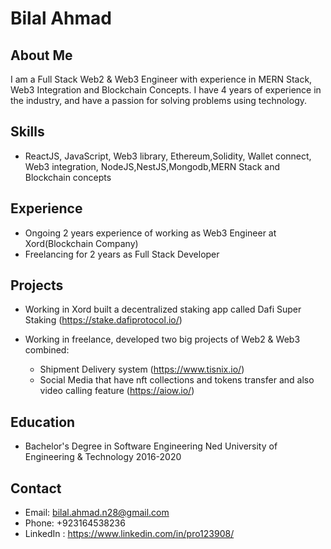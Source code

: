 # Bilal Ahmad

## About Me
I am a Full Stack Web2 & Web3 Engineer with experience in MERN Stack, Web3 Integration and Blockchain Concepts. I have 4 years of experience in the industry, and have a passion for solving problems using technology.

## Skills
- ReactJS, JavaScript, Web3 library, Ethereum,Solidity, Wallet connect, Web3 integration, NodeJS,NestJS,Mongodb,MERN Stack and Blockchain concepts

## Experience
- Ongoing 2 years experience of working as Web3 Engineer at Xord(Blockchain Company)
- Freelancing for 2 years as Full Stack Developer

## Projects

- Working in Xord built a decentralized staking app called Dafi Super Staking (https://stake.dafiprotocol.io/)

- Working in freelance, developed two big projects of Web2 & Web3 combined:
  - Shipment Delivery system (https://www.tisnix.io/)
  - Social Media that have nft collections and tokens transfer and also video calling feature (https://aiow.io/)

## Education
- Bachelor's Degree in Software Engineering 
  Ned University of Engineering & Technology
  2016-2020

## Contact
- Email: bilal.ahmad.n28@gmail.com
- Phone: +923164538236
- LinkedIn : https://www.linkedin.com/in/pro123908/

